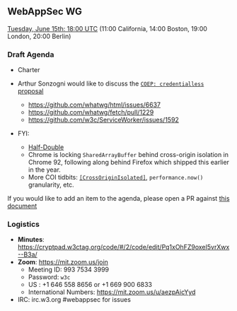 ## WebAppSec WG

[Tuesday, June 15th: 18:00 UTC](https://www.timeanddate.com/worldclock/fixedtime.html?iso=20210615T1800) (11:00 California, 14:00 Boston, 19:00 London, 20:00 Berlin)

### Draft Agenda

*   Charter

*   Arthur Sonzogni would like to discuss the [`COEP: credentialless` proposal](https://htmlpreview.github.io/?https://github.com/mikewest/credentiallessness/blob/main/index.html)
    * https://github.com/whatwg/html/issues/6637
    * https://github.com/whatwg/fetch/pull/1229
    * https://github.com/w3c/ServiceWorker/issues/1592

*   FYI:
    *   [Half-Double](https://github.com/google/hammer-kit/blob/main/20210525_half_double.pdf)
    *   Chrome is locking `SharedArrayBuffer` behind cross-origin isolation in Chrome 92, following along behind Firefox which shipped this earlier in the year.
    *   More COI tidbits: [`[CrossOriginIsolated]`](https://heycam.github.io/webidl/#CrossOriginIsolated), `performance.now()` granularity, etc.

If you would like to add an item to the agenda, please open a PR against [this document](https://github.com/w3c/webappsec/blob/master/meetings/2021/2021-06-15-agenda.md)

### Logistics

*   **Minutes**: https://cryptpad.w3ctag.org/code/#/2/code/edit/Pq1xOhFZ9oxeI5vrXwx--B3a/
*   **Zoom**: https://mit.zoom.us/join
    * Meeting ID: 993 7534 3999
    * Password: `w3c`
    * US : +1 646 558 8656 or +1 669 900 6833
    * International Numbers: https://mit.zoom.us/u/aezpAicYyd
*   IRC: irc.w3.org #webappsec for issues
